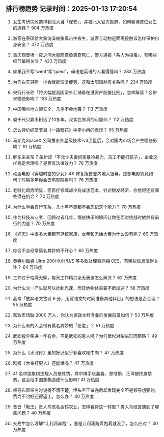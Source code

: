 
## 排行榜趋势 记录时间：2025-01-13 17:20:54
  
  1. 女生考研失败选择到北大当「保安」，并被北大官方报道，如何看待这位女生的选择？ 904 万热度
    
  2. 游客在泰国给大象洗澡被象鼻击中丧生，游客与动物近距离接触该怎样保护自身安全？ 472 万热度
    
  3. 重庆观音桥一夜之间大量观赏鱼离奇死亡，警方通报「系人为投毒」，有哪些细节值得关注？ 423 万热度
    
  4. 如果我不写“went”写“goed”，母语是英语的人看得懂吗？ 283 万热度
    
  5. 为何白天只睡一小会就能恢复疲劳，这和太阳辐射有关系吗？ 234 万热度
    
  6. 央行行长称「将大幅提高国家外汇储备在港资产配置比例」，怎样解读？会带来哪些影响？ 133 万热度
    
  7. 中国哪些地方很安全，几乎不会地震？ 113 万热度
    
  8. 裘千尺只靠枣树活了10多年，现实世界真的可能吗？ 112 万热度
    
  9. 怎么评价综艺节目《一路繁花》中李小冉的表现？ 95 万热度
    
  10. 马斯克SpaceX 公司推出外星级技术-v3卫星后，会对国内市场会产生哪些影响？ 91 万热度
    
  11. 胖东来宣布 7 条新规「不允许夫妻间家暴冷暴力，员工不能打孩子」，企业这样规定合理吗？是否有法律效力？ 78 万热度
    
  12. 动画电影《穿越时空的少女》4K 修复版首登内地大银幕，这部电影究竟如何？时隔多年你会去电影院看吗？ 76 万热度
    
  13. 老龄化趋势明显，但医疗领域却少有成功范本，针对银发经济，你觉得还有哪些潜在机会？ 72 万热度
    
  14. 为什么学会自行车后，几十年不骑都不会忘记这个能力？ 70 万热度
    
  15. 作为科技从业者，回顾过去几年，哪些快乐的瞬间让你在面对挑战时依然有前行的力量？ 70 万热度
    
  16. 《遮天》中很多大帝都有道统家族，女帝和无始大帝为什么没有呢？ 69 万热度
    
  17. 你会不会经常莫名其妙的不开心？ 65 万热度
    
  18. 英特尔酷睿 Ultra 200HX/H/U/S 等多款处理器亮相 CES，有哪些信息值得关注？ 64 万热度
    
  19. 工作过于枯燥无聊，每天工作精力全无我该怎么解决？ 62 万热度
    
  20. 为什么光一产生就可以达到光速，而其他物体需要不断加速？ 58 万热度
    
  21. 高考「放弃语文古诗 6 分，用背语文的时间准备其他科目」的想法是否合理？ 55 万热度
    
  22. 家政市场缺 2000 万人，你认为家政本科专业的发展前景如何？ 53 万热度
    
  23. 为什么有的人会带有莫名其妙的「恶意」？ 51 万热度
    
  24. 武松投奔柴进一年有余，不是武松的恩人吗？为何武松对柴进形同陌路？ 49 万热度
    
  25. 为什么《水浒传》里的好汉似乎都喜欢吃牛肉？ 47 万热度
    
  26. 剧版《大奉打更人》还能爆吗？ 47 万热度
    
  27. 41 名中国象棋违规人员被处罚，其中棋手赵鑫鑫、郑惟桐、汪洋被终身禁赛，这会给中国象棋造成什么影响? 41 万热度
    
  28. 领导布置任务时说得不清不楚，埋头苦干做完后却发现完全不是领导想要的，费力不讨好还得返工，怎么办？ 40 万热度
    
  29. 昔日「鞋王」贵人鸟改名金鹤农业，怎样看待这一转型？贵人鸟经营遇到了哪些问题？ 40 万热度
    
  30. 交易中怎么理解“让利润奔跑” ，总是让利润跑着跑着就没了，怎么应对？ 40 万热度
    